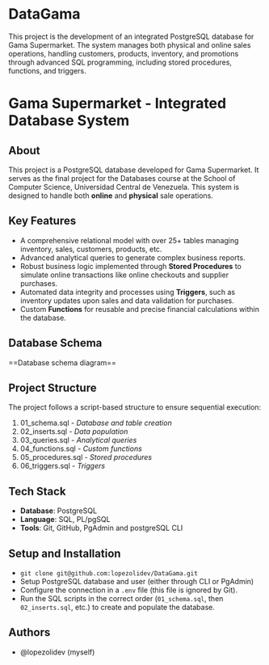 # DataGama
This project is the development of an integrated  PostgreSQL database for Gama Supermarket. The system manages both physical and online sales operations, handling customers, products, inventory, and promotions through advanced SQL programming, including stored procedures, functions, and triggers.
# Gama Supermarket - Integrated Database System
## About
This project is a PostgreSQL database developed for Gama Supermarket. It serves as the final project for the Databases course at the School of Computer Science, Universidad Central de Venezuela. This system is designed to handle both **online** and **physical** sale operations.
## Key Features
- A comprehensive relational model with over 25+ tables managing inventory, sales, customers, products, etc.
- Advanced analytical queries to generate complex business reports.
- Robust business logic implemented through **Stored Procedures** to simulate online transactions like online checkouts and supplier purchases.
- Automated data integrity and processes using **Triggers**, such as inventory updates upon sales and data validation for purchases.
- Custom **Functions** for reusable and precise financial calculations within the database.
## Database Schema
==Database schema diagram==
## Project Structure 
The project follows a script-based structure to ensure sequential execution: 
 1. 01_schema.sql - *Database and table creation*
 2. 02_inserts.sql - *Data population*
 3. 03_queries.sql - *Analytical queries*
 4. 04_functions.sql - *Custom functions*
 5. 05_procedures.sql - *Stored procedures*
 6. 06_triggers.sql - *Triggers*
## Tech Stack
- **Database**: PostgreSQL
- **Language**: SQL, PL/pgSQL
- **Tools**: Git, GitHub, PgAdmin and postgreSQL CLI
## Setup and Installation
- `git clone git@github.com:lopezolidev/DataGama.git`
- Setup PostgreSQL database and user (either through CLI or PgAdmin)
- Configure the connection in a `.env` file (this file is ignored by Git).
- Run the SQL scripts in the correct order (`01_schema.sql`, then `02_inserts.sql`, etc.) to create and populate the database.
## Authors
- @lopezolidev (myself)
